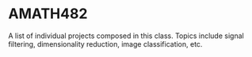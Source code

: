 # AMATH482
A list of individual projects composed in this class. Topics include signal filtering, dimensionality reduction, image classification, etc.
